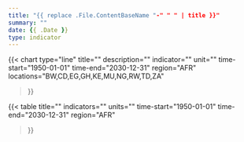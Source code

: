 ```yaml
---
title: "{{ replace .File.ContentBaseName "-" " " | title }}"
summary: ""
date: {{ .Date }}
type: indicator
---
```


{{< chart
    type="line"
    title=""
    description=""
    indicator=""
    unit=""
    time-start="1950-01-01"
    time-end="2030-12-31"
    region="AFR"
    locations="BW,CD,EG,GH,KE,MU,NG,RW,TD,ZA"
>}}

{{< table
    title=""
    indicators=""
    units=""
    time-start="1950-01-01"
    time-end="2030-12-31"
    region="AFR"
>}}
